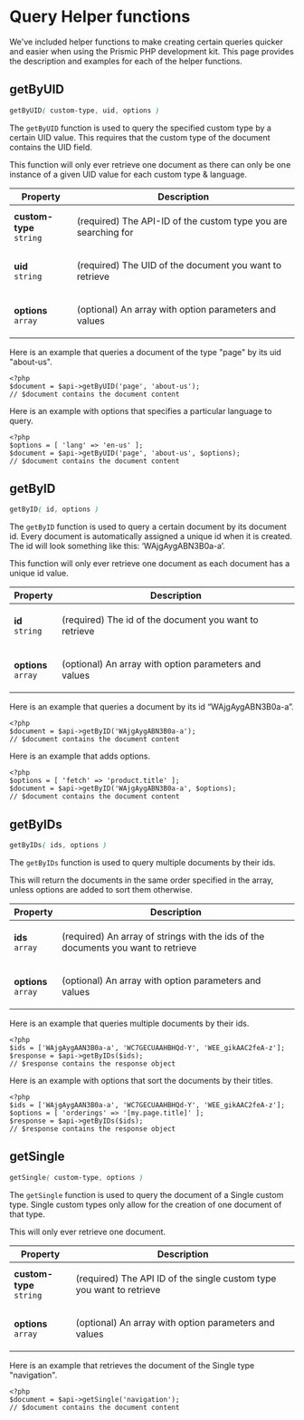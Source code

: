 # Query Helper functions

We've included helper functions to make creating certain queries quicker and easier when using the Prismic PHP development kit. This page provides the description and examples for each of the helper functions.

## getByUID

```css
getByUID( custom-type, uid, options )
```

The `getByUID` function is used to query the specified custom type by a certain UID value. This requires that the custom type of the document contains the UID field.

This function will only ever retrieve one document as there can only be one instance of a given UID value for each custom type & language.

| Property                                             | Description                                                           |
| ---------------------------------------------------- | --------------------------------------------------------------------- |
| <strong>custom-type</strong><br/><code>string</code> | <p>(required) The API-ID of the custom type you are searching for</p> |
| <strong>uid</strong><br/><code>string</code>         | <p>(required) The UID of the document you want to retrieve</p>        |
| <strong>options</strong><br/><code>array</code>      | <p>(optional) An array with option parameters and values</p>          |

Here is an example that queries a document of the type "page" by its uid "about-us".

```
<?php
$document = $api->getByUID('page', 'about-us');
// $document contains the document content
```

Here is an example with options that specifies a particular language to query.

```
<?php
$options = [ 'lang' => 'en-us' ];
$document = $api->getByUID('page', 'about-us', $options);
// $document contains the document content
```

## getByID

```css
getByID( id, options )
```

The `getByID` function is used to query a certain document by its document id. Every document is automatically assigned a unique id when it is created. The id will look something like this: ‘WAjgAygABN3B0a-a’.

This function will only ever retrieve one document as each document has a unique id value.

| Property                                        | Description                                                   |
| ----------------------------------------------- | ------------------------------------------------------------- |
| <strong>id</strong><br/><code>string</code>     | <p>(required) The id of the document you want to retrieve</p> |
| <strong>options</strong><br/><code>array</code> | <p>(optional) An array with option parameters and values</p>  |

Here is an example that queries a document by its id “WAjgAygABN3B0a-a”.

```
<?php
$document = $api->getByID('WAjgAygABN3B0a-a');
// $document contains the document content
```

Here is an example that adds options.

```
<?php
$options = [ 'fetch' => 'product.title' ];
$document = $api->getByID('WAjgAygABN3B0a-a', $options);
// $document contains the document content
```

## getByIDs

```css
getByIDs( ids, options )
```

The `getByIDs` function is used to query multiple documents by their ids.

This will return the documents in the same order specified in the array, unless options are added to sort them otherwise.

| Property                                        | Description                                                                              |
| ----------------------------------------------- | ---------------------------------------------------------------------------------------- |
| <strong>ids</strong><br/><code>array</code>     | <p>(required) An array of strings with the ids of the documents you want to retrieve</p> |
| <strong>options</strong><br/><code>array</code> | <p>(optional) An array with option parameters and values</p>                             |

Here is an example that queries multiple documents by their ids.

```
<?php
$ids = ['WAjgAygAAN3B0a-a', 'WC7GECUAAHBHQd-Y', 'WEE_gikAAC2feA-z'];
$response = $api->getByIDs($ids);
// $response contains the response object
```

Here is an example with options that sort the documents by their titles.

```
<?php
$ids = ['WAjgAygAAN3B0a-a', 'WC7GECUAAHBHQd-Y', 'WEE_gikAAC2feA-z'];
$options = [ 'orderings' => '[my.page.title]' ];
$response = $api->getByIDs($ids);
// $response contains the response object
```

## getSingle

```css
getSingle( custom-type, options )
```

The `getSingle` function is used to query the document of a Single custom type. Single custom types only allow for the creation of one document of that type.

This will only ever retrieve one document.

| Property                                             | Description                                                                 |
| ---------------------------------------------------- | --------------------------------------------------------------------------- |
| <strong>custom-type</strong><br/><code>string</code> | <p>(required) The API ID of the single custom type you want to retrieve</p> |
| <strong>options</strong><br/><code>array</code>      | <p>(optional) An array with option parameters and values</p>                |

Here is an example that retrieves the document of the Single type "navigation".

```
<?php
$document = $api->getSingle('navigation');
// $document contains the document content
```
